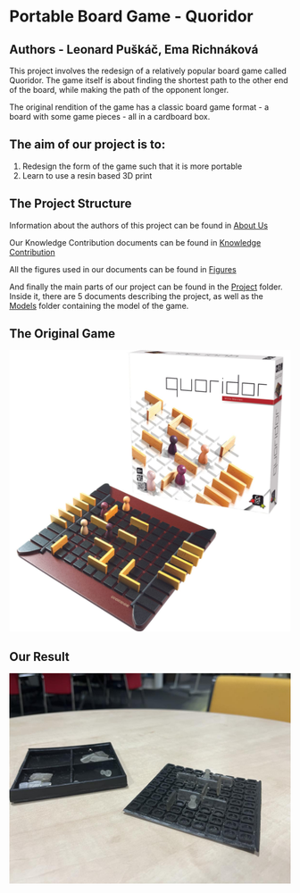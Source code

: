 # Portable Board Game - Quoridor

## Authors - Leonard Puškáč, Ema Richnáková

This project involves the redesign of a relatively popular board game called Quoridor. The game itself is about finding the shortest path to the other end of the board, while making the path of the opponent longer.

The original rendition of the game has a classic board game format - a board with some game pieces - all in a cardboard box.

## The aim of our project is to:
1. Redesign the form of the game such that it is more portable
2. Learn to use a resin based 3D print

## The Project Structure

Information about the authors of this project can be found in [About Us](./About%20Us/)

Our Knowledge Contribution documents can be found in [Knowledge Contribution](./Knowledge%20Contribution/)

All the figures used in our documents can be found in [Figures](./Figures/)

And finally the main parts of our project can be found in the [Project](./Project/) folder. Inside it, there are 5 documents describing the project, as well as the [Models](./Project/Models/) folder containing the model of the game.

## The Original Game

![Quoridor Orignal](./Figures/Figure-Quoridor-Original.jpg "Quoridor Orignal")

## Our Result

![Quoridor Our Result](./Figures/OUT-1.png "Quoridor Our Result")